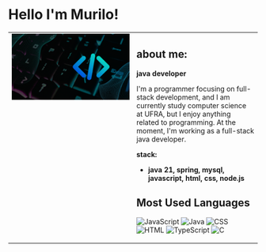 # Hello I'm Murilo!

<div align="left">
  <table border="0">
    <tr>
      <td width="50%" valign="top">
        
<img width="100%" src="https://raw.githubusercontent.com/mmelodev/mmelodev/refs/heads/main/1.png" alt="Coding GIF" />

  </td>
  <td width="50%" valign="top">

## about me:
**java developer**

I'm a programmer focusing on full-stack development, and I am currently study computer science at UFRA, but I enjoy anything related to programming. At the moment, I'm working as a full-stack java developer.

**stack:**
- **java 21, spring, mysql, javascript, html, css, node.js**

## Most Used Languages

![JavaScript](https://img.shields.io/badge/JavaScript-47.28%25-F7DF1E?style=flat&logo=javascript&logoColor=black)
![Java](https://img.shields.io/badge/Java-25.40%25-007396?style=flat&logo=java&logoColor=white)
![CSS](https://img.shields.io/badge/CSS-18.90%25-1572B6?style=flat&logo=css3&logoColor=white)
![HTML](https://img.shields.io/badge/HTML-8.10%25-E34F26?style=flat&logo=html5&logoColor=white)
![TypeScript](https://img.shields.io/badge/TypeScript-5.72%25-3178C6?style=flat&logo=typescript&logoColor=white)
![C](https://img.shields.io/badge/C-0.48%25-A8B9CC?style=flat&logo=c&logoColor=white)

</td>
  </tr>
  </table>
</div>
